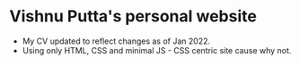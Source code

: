# Vishnu Putta's personal website

- My CV  updated to reflect changes as of Jan 2022.
- Using only HTML, CSS and minimal JS - CSS centric site cause why not.
